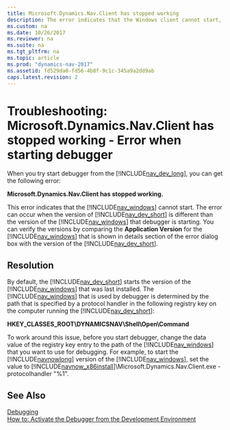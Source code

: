 ```yaml
---
title: Microsoft.Dynamics.Nav.Client has stopped working
description: The error indicates that the Windows client cannot start, and occurs when the development environment and Windows client are running on different versions.
ms.custom: na
ms.date: 10/26/2017
ms.reviewer: na
ms.suite: na
ms.tgt_pltfrm: na
ms.topic: article
ms.prod: "dynamics-nav-2017"
ms.assetid: fd529da0-fd56-4b8f-9c1c-345a9a2dd9ab
caps.latest.revision: 2
---
```

# Troubleshooting: Microsoft.Dynamics.Nav.Client has stopped working - Error when starting debugger
When you try start debugger from the [!INCLUDE[nav_dev_long](includes/nav_dev_long_md.md)], you can get the following error:  
  
 **Microsoft.Dynamics.Nav.Client has stopped working.**  
  
 This error indicates that the [!INCLUDE[nav_windows](includes/nav_windows_md.md)] cannot start. The error can occur when the version of [!INCLUDE[nav_dev_short](includes/nav_dev_short_md.md)] is different than the version of the [!INCLUDE[nav_windows](includes/nav_windows_md.md)] that debugger is starting. You can verify the versions by comparing the **Application Version** for the [!INCLUDE[nav_windows](includes/nav_windows_md.md)] that is shown in details section of the error dialog box with the version of the [!INCLUDE[nav_dev_short](includes/nav_dev_short_md.md)].  
  
## Resolution  
 By default, the [!INCLUDE[nav_dev_short](includes/nav_dev_short_md.md)] starts the version of the [!INCLUDE[nav_windows](includes/nav_windows_md.md)] that was last installed. The [!INCLUDE[nav_windows](includes/nav_windows_md.md)] that is used by debugger is determined by the path that is specified by a protocol handler in the following registry key on the computer running the [!INCLUDE[nav_dev_short](includes/nav_dev_short_md.md)]:  
  
 **HKEY\_CLASSES\_ROOT\\DYNAMICSNAV\\Shell\\Open\\Command**  
  
 To work around this issue, before you start debugger, change the data value of the registry key entry to the path of the [!INCLUDE[nav_windows](includes/nav_windows_md.md)] that you want to use for debugging. For example, to start the [!INCLUDE[navnowlong](includes/navnowlong_md.md)] version of the [!INCLUDE[nav_windows](includes/nav_windows_md.md)], set the value to [!INCLUDE[navnow_x86install](includes/navnow_x86install_md.md)]\\Microsoft.Dynamics.Nav.Client.exe -protocolhandler "%1".  
  
## See Also  
 [Debugging](Debugging.md)   
 [How to: Activate the Debugger from the Development Environment](How-to--Activate-the-Debugger-from-the-Development-Environment.md)